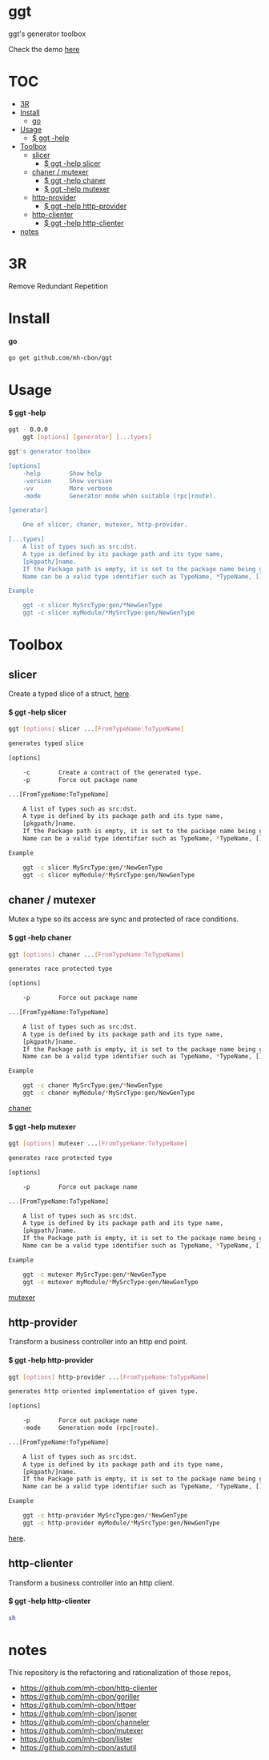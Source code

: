 # ggt

ggt's generator toolbox


Check the demo [here](https://github.com/mh-cbon/ggt/tree/master/ademo)

# TOC
- [3R](#3r)
- [Install](#install)
  - [go](#go)
- [Usage](#usage)
  - [$ ggt -help](#-ggt--help)
- [Toolbox](#toolbox)
  - [slicer](#slicer)
    - [$ ggt -help slicer](#-ggt--help-slicer)
  - [chaner / mutexer](#chaner--mutexer)
    - [$ ggt -help chaner](#-ggt--help-chaner)
    - [$ ggt -help mutexer](#-ggt--help-mutexer)
  - [http-provider](#http-provider)
    - [$ ggt -help http-provider](#-ggt--help-http-provider)
  - [http-clienter](#http-clienter)
    - [$ ggt -help http-clienter](#-ggt--help-http-clienter)
- [notes](#notes)

# 3R

Remove Redundant Repetition

# Install

#### go
```sh
go get github.com/mh-cbon/ggt
```

# Usage

#### $ ggt -help
```sh
ggt - 0.0.0
    ggt [options] [generator] [...types]

ggt's generator toolbox

[options]
    -help        Show help
    -version     Show version
    -vv          More verbose
    -mode        Generator mode when suitable (rpc|route).

[generator]

    One of slicer, chaner, mutexer, http-provider.

[...types]
    A list of types such as src:dst.
    A type is defined by its package path and its type name,
    [pkgpath/]name.
    If the Package path is empty, it is set to the package name being generated.
    Name can be a valid type identifier such as TypeName, *TypeName, []TypeName

Example

    ggt -c slicer MySrcType:gen/*NewGenType
    ggt -c slicer myModule/*MySrcType:gen/NewGenType
```

# Toolbox

## slicer

Create a typed slice of a struct, [here](https://github.com/mh-cbon/ggt/tree/master/slicer).

#### $ ggt -help slicer
```sh
ggt [options] slicer ...[FromTypeName:ToTypeName]

generates typed slice

[options]

    -c        Create a contract of the generated type.
    -p        Force out package name

...[FromTypeName:ToTypeName]

    A list of types such as src:dst.
    A type is defined by its package path and its type name,
    [pkgpath/]name.
    If the Package path is empty, it is set to the package name being generated.
    Name can be a valid type identifier such as TypeName, *TypeName, []TypeName

Example

    ggt -c slicer MySrcType:gen/*NewGenType
    ggt -c slicer myModule/*MySrcType:gen/NewGenType
```

## chaner / mutexer

Mutex a type so its access are sync and protected of race conditions.

#### $ ggt -help chaner
```sh
ggt [options] chaner ...[FromTypeName:ToTypeName]

generates race protected type

[options]

    -p        Force out package name

...[FromTypeName:ToTypeName]

    A list of types such as src:dst.
    A type is defined by its package path and its type name,
    [pkgpath/]name.
    If the Package path is empty, it is set to the package name being generated.
    Name can be a valid type identifier such as TypeName, *TypeName, []TypeName

Example

    ggt -c chaner MySrcType:gen/*NewGenType
    ggt -c chaner myModule/*MySrcType:gen/NewGenType
```

[chaner](https://github.com/mh-cbon/ggt/tree/master/chaner)

#### $ ggt -help mutexer
```sh
ggt [options] mutexer ...[FromTypeName:ToTypeName]

generates race protected type

[options]

    -p        Force out package name

...[FromTypeName:ToTypeName]

    A list of types such as src:dst.
    A type is defined by its package path and its type name,
    [pkgpath/]name.
    If the Package path is empty, it is set to the package name being generated.
    Name can be a valid type identifier such as TypeName, *TypeName, []TypeName

Example

    ggt -c mutexer MySrcType:gen/*NewGenType
    ggt -c mutexer myModule/*MySrcType:gen/NewGenType
```

[mutexer](https://github.com/mh-cbon/ggt/tree/master/mutexer)

## http-provider

Transform a business controller into an http end point.

#### $ ggt -help http-provider
```sh
ggt [options] http-provider ...[FromTypeName:ToTypeName]

generates http oriented implementation of given type.

[options]

    -p        Force out package name
    -mode     Generation mode (rpc|route).

...[FromTypeName:ToTypeName]

    A list of types such as src:dst.
    A type is defined by its package path and its type name,
    [pkgpath/]name.
    If the Package path is empty, it is set to the package name being generated.
    Name can be a valid type identifier such as TypeName, *TypeName, []TypeName

Example

    ggt -c http-provider MySrcType:gen/*NewGenType
    ggt -c http-provider myModule/*MySrcType:gen/NewGenType
```

[here](https://github.com/mh-cbon/ggt/tree/master/http-provider).

## http-clienter

Transform a business controller into an http client.

#### $ ggt -help http-clienter
```sh
sh
```


# notes

This repository is the refactoring and rationalization of those repos,

- https://github.com/mh-cbon/http-clienter
- https://github.com/mh-cbon/goriller
- https://github.com/mh-cbon/httper
- https://github.com/mh-cbon/jsoner
- https://github.com/mh-cbon/channeler
- https://github.com/mh-cbon/mutexer
- https://github.com/mh-cbon/lister
- https://github.com/mh-cbon/astutil
